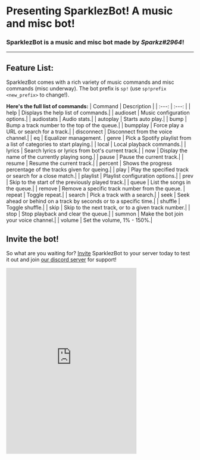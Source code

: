 # Presenting **SparklezBot**! A music and misc bot!
### SparklezBot is a music and misc bot made by _***Sparkz#2964***_!
***
## **Feature List**:
SparklezBot comes with a rich variety of music commands and misc commands (misc underway). The bot prefix is `sp!` (use `sp!prefix <new_prefix>` to change!).

**Here's the full list of commands:**
| Command | Description |
| :---: | :---: |
| help | Displays the help list of commands.|
| audioset | Music configuration options.|
| audiostats | Audio stats.|
| autoplay | Starts auto play.|
| bump | Bump a track number to the top of the queue.|
| bumpplay | Force play a URL or search for a track.|
| disconnect | Disconnect from the voice channel.|
| eq | Equalizer management.
| genre | Pick a Spotify playlist from a list of categories to start playing.|
| local | Local playback commands.|
| lyrics | Search lyrics or lyrics from bot's current track.|
| now | Display the name of the currently playing song.|
| pause | Pause the current track.|
| resume | Resume the current track.|
| percent | Shows the progress percentage of the tracks given for queing.|
| play | Play the specified track or search for a close match.|
| playlist | Playlist configuration options.|
| prev | Skip to the start of the previously played track.|
| queue | List the songs in the queue.|
| remove | Remove a specific track number from the queue. 
| repeat | Toggle repeat.|
| search | Pick a track with a search.|
| seek | Seek ahead or behind on a track by seconds or to a specific time.|
| shuffle | Toggle shuffle.|
| skip | Skip to the next track, or to a given track number.|
| stop | Stop playback and clear the queue.|
| summon | Make the bot join your voice channel.|
| volume | Set the volume, 1% - 150%.|

## **Invite the bot!**
So what are you waiting for? [Invite](https://discord.com/oauth2/authorize?client_id=985222296463634492&scope=bot+applications.commands&permissions=281353243969) SparklezBot to your server today to test it out and join [our discord server](https://discord.gg/Ctv8qffjHF) for support!

<iframe src="https://discord.com/widget?id=861886068793147402&theme=dark" width="350" height="500" allowtransparency="true" frameborder="0" sandbox="allow-popups allow-popups-to-escape-sandbox allow-same-origin allow-scripts"></iframe>
